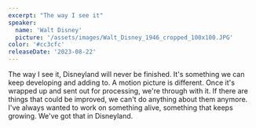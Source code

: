 ```yaml
---
excerpt: "The way I see it"
speaker:
  name: 'Walt Disney'
  picture: '/assets/images/Walt_Disney_1946_cropped_100x100.JPG'
color: '#cc3cfc'
releaseDate: '2023-08-22'
---
```

The way I see it, Disneyland will never be finished. It's something we can keep developing and adding to. A motion picture is different. Once it's wrapped up and sent out for processing, we're through with it. If there are things that could be improved, we can't do anything about them anymore. I've always wanted to work on something alive, something that keeps growing. We've got that in Disneyland.